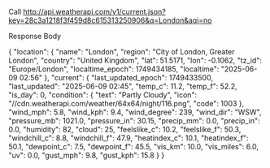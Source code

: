 Call
http://api.weatherapi.com/v1/current.json?key=28c3a1218f3f459d8c615313250906&q=London&aqi=no


Response Body

{
    "location": {
        "name": "London",
        "region": "City of London, Greater London",
        "country": "United Kingdom",
        "lat": 51.5171,
        "lon": -0.1062,
        "tz_id": "Europe/London",
        "localtime_epoch": 1749434185,
        "localtime": "2025-06-09 02:56"
    },
    "current": {
        "last_updated_epoch": 1749433500,
        "last_updated": "2025-06-09 02:45",
        "temp_c": 11.2,
        "temp_f": 52.2,
        "is_day": 0,
        "condition": {
            "text": "Partly Cloudy",
            "icon": "//cdn.weatherapi.com/weather/64x64/night/116.png",
            "code": 1003
        },
        "wind_mph": 5.8,
        "wind_kph": 9.4,
        "wind_degree": 239,
        "wind_dir": "WSW",
        "pressure_mb": 1021.0,
        "pressure_in": 30.15,
        "precip_mm": 0.0,
        "precip_in": 0.0,
        "humidity": 82,
        "cloud": 25,
        "feelslike_c": 10.2,
        "feelslike_f": 50.3,
        "windchill_c": 8.8,
        "windchill_f": 47.9,
        "heatindex_c": 10.1,
        "heatindex_f": 50.1,
        "dewpoint_c": 7.5,
        "dewpoint_f": 45.5,
        "vis_km": 10.0,
        "vis_miles": 6.0,
        "uv": 0.0,
        "gust_mph": 9.8,
        "gust_kph": 15.8
    }
}
